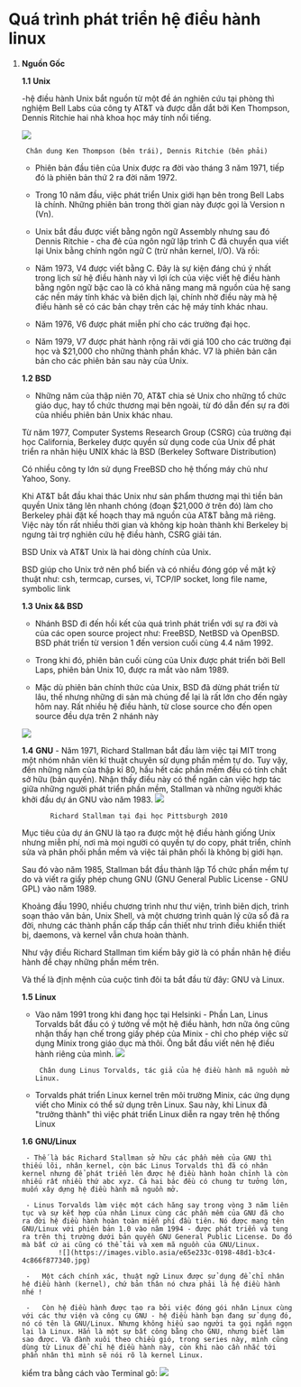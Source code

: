 # Quá trình phát triển hệ điều hành linux

1. **Nguồn Gốc**

	
	**1.1** **Unix**

	-hệ điều hành Unix bắt nguồn từ một đề án nghiên cứu tại phòng thì nghiệm Bell Labs của công ty AT&T và được dẫn dắt bởi Ken Thompson, Dennis Ritchie hai nhà khoa học máy tính nổi tiếng.

	![](https://upload.wikimedia.org/wikipedia/commons/4/46/Ken_Thompson_and_Dennis_Ritchie.jpg)


   		Chân dung Ken Thompson (bên trái), Dennis Ritchie (bên phải)

 	- Phiên bản đầu tiên của Unix được ra đời vào tháng 3 năm 1971, tiếp đó là phiên bản thứ 2 ra đời năm 1972.

 	- Trong 10 năm đầu, việc phát triển Unix giới hạn bên trong Bell Labs là chính. Những phiên bản trong thời gian này được gọi là Version n (Vn).

 	- Unix bắt đầu được viết bằng ngôn ngữ Assembly nhưng sau đó Dennis Ritchie - cha đẻ của ngôn ngữ lập trình C đã chuyển qua viết lại Unix bằng chính ngôn ngữ C (trừ nhân kernel, I/O). Và rồi:

 	- Năm 1973, V4 được viết bằng C. Đây là sự kiện đáng chú ý nhất trong lịch sử hệ điều hành này vì lợi ích của việc viết hệ điều hành bằng ngôn ngữ bậc cao là có khả năng mang mã nguồn của hệ sang các nền máy tính khác và biên dịch lại, chính nhờ điều này mà hệ điều hành sẽ có các bản chạy trên các hệ máy tính khác nhau.

 	- Năm 1976, V6 được phát miễn phí cho các trường đại học.

 	- Năm 1979, V7 được phát hành rộng rãi với giá $100$ cho các trường đại học và $21,000 cho những thành phần khác. V7 là phiên bản căn bản cho các phiên bản sau này của Unix.

	**1.2** **BSD**    

	- Những năm của thập niên 70, AT&T chia sẻ Unix cho những tổ chức giáo dục, hay tổ chức thương mại bên ngoài, từ đó dẫn đến sự ra đời của nhiều phiên bản Unix khác nhau.

    Từ năm 1977, Computer Systems Research Group (CSRG) của trường đại học California, Berkeley được quyền sử dụng code của Unix để phát triển ra nhãn hiệu UNIX khác là BSD (Berkeley Software Distribution)

    Có nhiều công ty lớn sử dụng FreeBSD cho hệ thống máy chủ như Yahoo, Sony.


    Khi AT&T bắt đầu khai thác Unix như sản phẩm thương mại thì tiền bản quyền Unix tăng lên nhanh chóng (đoạn $21,000 ở trên đó) làm cho Berkeley phải đặt kế hoạch thay mã nguồn của AT&T bằng mã riêng. Việc này tốn rất nhiều thời gian và không kịp hoàn thành khi Berkeley bị ngưng tài trợ nghiên cứu hệ điều hành, CSRG giải tán.

    BSD Unix và AT&T Unix là hai dòng chính của Unix.

    BSD giúp cho Unix trở nên phổ biến và có nhiều đóng góp về mặt kỹ thuật như: csh, termcap, curses, vi, TCP/IP socket, long file name, symbolic link

	**1.3** **Unix && BSD**

	- Nhánh BSD đi đến hồi kết của quá trình phát triển với sự ra đời và của các open source project như: FreeBSD, NetBSD và OpenBSD. BSD phát triển từ version 1 đến version cuối cùng 4.4 năm 1992.

	- Trong khi đó, phiên bản cuối cùng của Unix được phát triển bởi Bell Laps, phiên bản Unix 10, được ra mắt vào năm 1989.

	- Mặc dù phiên bản chính thức của Unix, BSD đã dừng phát triển từ lâu, thế nhưng những di sản mà chúng để lại là rất lớn cho đến ngày hôm nay. Rất nhiều hệ điều hành, từ close source cho đến open source đều dựa trên 2 nhánh này

	![](https://images.viblo.asia/9fdc05b1-a243-4e72-81d4-ab85a4572263.png)

	**1.4** **GNU**
		- 
    Năm 1971, Richard Stallman bắt đầu làm việc tại MIT trong một nhóm nhân viên kĩ thuật chuyên sử dụng phần mềm tự do. Tuy vậy, đến những năm của thập kỉ 80, hầu hết các phần mềm đều có tính chất sở hữu (bản quyền). Nhận thấy điều này có thể ngăn cản việc hợp tác giữa những người phát triển phần mềm, Stallman và những người khác khởi đầu dự án GNU vào năm 1983.
    		![](https://upload.wikimedia.org/wikipedia/commons/3/3d/Richard_Stallman_at_Pittsburgh_University.jpg)

              Richard Stallman tại đại học Pittsburgh 2010

    Mục tiêu của dự án GNU là tạo ra được một hệ điều hành giống Unix nhưng miễn phí, nơi mà mọi người có quyền tự do copy, phát triển, chỉnh sửa và phân phối phần mềm và việc tái phân phối là không bị giới hạn.

    Sau đó vào năm 1985, Stallman bắt đầu thành lập Tổ chức phần mềm tự do và viết ra giấy phép chung GNU (GNU General Public License - GNU GPL) vào năm 1989.

    Khoảng đầu 1990, nhiều chương trình như thư viện, trình biên dịch, trình soạn thảo văn bản, Unix Shell, và một chương trình quản lý cửa sổ đã ra đời, nhưng các thành phần cấp thấp cần thiết như trình điều khiển thiết bị, daemons, và kernel vẫn chưa hoàn thành.

    Như vậy điều Richard Stallman tìm kiếm bây giờ là có phần nhân hệ điều hành để chạy những phần mềm trên.

    Và thế là định mệnh của cuộc tình đôi ta bắt đầu từ đây: GNU và Linux.

    **1.5** **Linux**
    - Vào năm 1991 trong khi đang học tại Helsinki - Phần Lan, Linus Torvalds bắt đầu có ý tưởng về một hệ điều hành, hơn nữa ông cũng nhận thấy hạn chế trong giấy phép của Minix - chỉ cho phép việc sử dụng Minix trong giáo dục mà thôi. Ông bắt đầu viết nên hệ điều hành riêng của mình.
    	![](https://images.viblo.asia/24d02ced-bfc0-4d9f-9d7a-2f10e80b689d.jpg)

           Chân dung Linus Torvalds, tác giả của hệ điều hành mã nguồn mở Linux.

    -	Torvalds phát triển Linux kernel trên môi trường Minix, các ứng dụng viết cho Minix có thể sử dụng trên Linux. Sau này, khi Linux đã "trưởng thành" thì việc phát triển Linux diễn ra ngay trên hệ thống Linux

    **1.6** **GNU/Linux**

    	- Thế là bác Richard Stallman sở hữu các phần mềm của GNU thì thiếu lõi, nhân kernel, còn bác Linus Torvalds thì đã có nhân kernel nhưng để phát triển lên được hệ điều hành hoàn chỉnh là còn nhiếu rất nhiều thứ abc xyz. Cả hai bác đều có chung tư tưởng lớn, muốn xây dựng hệ điều hành mã nguồn mở.

    	- Linus Torvalds làm việc một cách hăng say trong vòng 3 năm liên tục và sự kết hợp của nhân Linux cùng các phần mềm của GNU đã cho ra đời hệ điều hành hoàn toàn miễn phí đầu tiên. Nó được mang tên GNU/Linux với phiên bản 1.0 vào năm 1994 - được phát triển và tung ra trên thị trường dưới bản quyền GNU General Public License. Do đó mà bất cứ ai cũng có thể tải và xem mã nguồn của GNU/Linux.
    			![](https://images.viblo.asia/e65e233c-0198-48d1-b3c4-4c866f877340.jpg)

    	-	Một cách chính xác, thuật ngữ Linux được sử dụng để chỉ nhân hệ điều hành (kernel), chứ bản thân nó chưa phải là hệ điều hành nhé !

		-	Còn hệ điều hành được tạo ra bởi việc đóng gói nhân Linux cùng với các thư viện và công cụ GNU - hệ điều hành bạn đang sử dụng đó, nó có tên là GNU/Linux. Nhưng không hiểu sao người ta gọi ngắn ngọn lại là Linux. Hẳn là một sự bất công bằng cho GNU, nhưng biết làm sao được. Và đành xuôi theo chiều gió, trong series này, mình cũng dùng từ Linux để chỉ hệ điều hành này, còn khi nào cần nhắc tới phần nhân thì mình sẽ nói rõ là kernel Linux.

	kiểm tra bằng cách vào Terminal gõ: 
	![](https://i.imgur.com/74FT48G.png)

